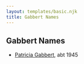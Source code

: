 ```yaml
---
layout: templates/basic.njk
title: Gabbert Names
---
```

## Gabbert Names
- [Patricia Gabbert](/people/3/31898817), abt 1945